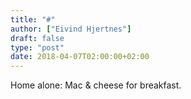 ```yaml
---
title: "#"
author: ["Eivind Hjertnes"]
draft: false
type: "post"
date: 2018-04-07T02:00:00+02:00
---
```


Home alone: Mac & cheese for breakfast.
